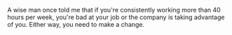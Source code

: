 A wise man once told me that if you're consistently working more than 40 hours per week, you're bad at your job or the company is taking advantage of you. Either way, you need to make a change.